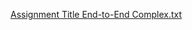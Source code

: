 [Assignment Title End-to-End Complex.txt](https://github.com/user-attachments/files/21202771/Assignment.Title.End-to-End.Complex.txt)
